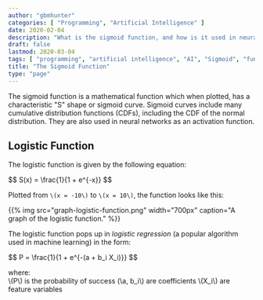 ```yaml
---
author: "gbmhunter"
categories: [ "Programming", "Artificial Intelligence" ]
date: 2020-02-04
description: "What is the sigmoid function, and how is it used in neural networks?"
draft: false
lastmod: 2020-03-04
tags: [ "programming", "artificial intelligence", "AI", "Sigmoid", "function", "mathematics", "S curve", "machine learning", "logistic function", "logistic regression" ]
title: "The Sigmoid Function"
type: "page"
---
```


The sigmoid function is a mathematical function which when plotted, has a characteristic "S" shape or sigmoid curve. Sigmoid curves include many cumulative distribution functions (CDFs), including the CDF of the normal distribution. They are also used in neural networks as an activation function.

## Logistic Function

The logistic function is given by the following equation:

<p>$$
S(x) = \frac{1}{1 + e^{-x}}
$$</p>

Plotted from `\(x = -10\)` to `\(x = 10\)`, the function looks like this:

{{% img src="graph-logistic-function.png" width="700px" caption="A graph of the logistic function." %}}

The logistic function pops up in _logistic regression_ (a popular algorithm used in machine learning) in the form:

<p>$$
P = \frac{1}{1 + e^{-(a + b_i X_i)}}
$$</p>

<p class="centered">
where:<br>
\(P\) is the probability of success
(\a, b_i\) are coefficients
\(X_i\) are feature variables
</p>